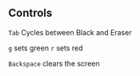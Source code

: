 ## Controls

`Tab` Cycles between Black and Eraser

`g` sets green `r` sets red

`Backspace` clears the screen